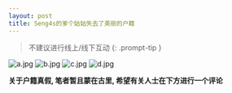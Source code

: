 ```yaml
---
layout: post
title: Seng4s的爹个姑姑失去了美丽的户籍
---
```


> 不建议进行线上/线下互动
{: .prompt-tip }

![a.jpg](https://repo.guimc.ltd/posts/2022/08/28/a.jpg)
![b.jpg](https://repo.guimc.ltd/posts/2022/08/28/b.jpg)
![c.jpg](https://repo.guimc.ltd/posts/2022/08/28/c.jpg)
![d.jpg](https://repo.guimc.ltd/posts/2022/08/28/d.jpg)

**关于户籍真假, 笔者暂且蒙在古里, 希望有关人士在下方进行一个评论**
